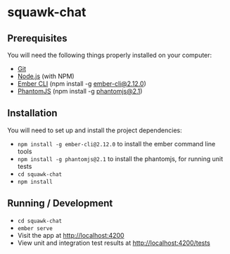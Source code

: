 # squawk-chat

## Prerequisites

You will need the following things properly installed on your computer:

* [Git](https://git-scm.com/)
* [Node.js](https://nodejs.org/) (with NPM)
* [Ember CLI](https://ember-cli.com/) (npm install -g ember-cli@2.12.0)
* [PhantomJS](http://phantomjs.org/) (npm install -g phantomjs@2.1)

## Installation

You will need to set up and install the project dependencies:

* `npm install -g ember-cli@2.12.0` to install the ember command line tools
* `npm install -g phantomjs@2.1` to install the phantomjs, for running unit tests
* `cd squawk-chat`
* `npm install`

## Running / Development

* `cd squawk-chat`
* `ember serve`
* Visit the app at [http://localhost:4200](http://localhost:4200) 
* View unit and integration test results at [http://localhost:4200/tests](http://localhost:4200/tests)
